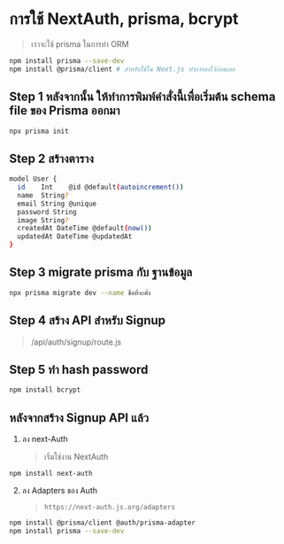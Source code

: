 # การใช้ NextAuth, prisma, bcrypt

> เราจะใช้ prisma ในการทำ ORM

```bash
npm install prisma --save-dev
npm install @prisma/client # สำหรับใช้ใน Next.js ทำการลงไว้ก่อนเลย
```

## Step 1 หลังจากนั้น ให้ทำการพิมพ์คำสั่งนี้เพื่อเริ่มต้น schema file ของ Prisma ออกมา

```bash
npx prisma init
```

## Step 2 สร้างตาราง

```bash
model User {
  id    Int    @id @default(autoincrement())
  name  String?
  email String @unique
  password String
  image String?
  createdAt DateTime @default(now())
  updatedAt DateTime @updatedAt
}
```

## Step 3 migrate prisma กับ ฐานข้อมูล

```bash
npx prisma migrate dev --name ชื่อที่จะตั้ง
```

## Step 4 สร้าง API สำหรับ Signup

> /api/auth/signup/route.js

## Step 5 ทำ hash password

```bash
ืnpm install bcrypt
```

## หลังจากสร้าง Signup API แล้ว

1. ลง next-Auth
   > เริ่มใช่งาน NextAuth

```bash
npm install next-auth
```

2. ลง Adapters ของ Auth
   > `https://next-auth.js.org/adapters`

```bash
npm install @prisma/client @auth/prisma-adapter
npm install prisma --save-dev
```

## 